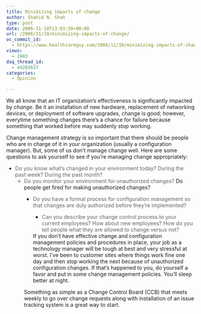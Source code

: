 ```yaml
---
title: Minimizing impacts of change
author: Shahid N. Shah
type: post
date: 2006-11-10T13:03:50+00:00
url: /2006/11/10/minimizing-impacts-of-change/
oc_commit_id:
  - https://www.healthcareguy.com/2006/11/10/minimizing-impacts-of-change/1478769082
views:
  - 1903
dsq_thread_id:
  - 44283637
categories:
  - Opinion

---
```

We all know that an IT organization&#8217;s effectiveness is significantly impacted by _change_. Be it an installation of new hardware, replacement of networking devices, or deployment of software upgrades, change is good; however, everytime something changes there&#8217;s a chance for failure because something that worked before may suddenly stop working.

Change management strategy is so important that there should be people who are in charge of it in your organization (usually a configuration manager). But, some of us don&#8217;t manage change well. Here are&nbsp;some questions to ask yourself to see if you&#8217;re managing change appropriately:

  * <font color="#656565">Do you know what&#8217;s changed in your environment today? During the past week? During the past month? </font> 
      * <font color="#656565">Do you monitor your environment for unauthorized changes?</font> Do people get fired for making unauthorized changes? 
          * <font color="#656565">Do you have a formal process for configuration management so that changes are duly authorized before they&#8217;re implemented?</font> 
              * <font color="#656565">Can you describe your change control process to your current employees? How about new employees? How do you tell people what they are allowed to change versus not?</font></ul> 
            If you don&#8217;t have effective change and configuration management policies and procedures in place, your job as a technology manager will be tough at best and very stressful at worst. I&#8217;ve been to customer sites where things work fine one day and then stop working the next because of unauthorized configuration changes. If that&#8217;s happened to you, do yourself a favor and put in some change management policies. You&#8217;ll sleep better at night.
            
            Something as simple as a Change Control Board (CCB) that meets weekly to go over change requests along with installation of an issue tracking system is a great way to start.